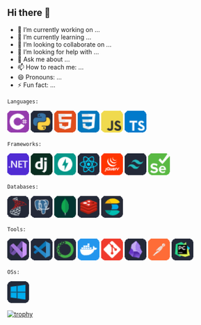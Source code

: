 ## Hi there 👋

- 🔭 I’m currently working on ...
- 🌱 I’m currently learning ...
- 👯 I’m looking to collaborate on ...
- 🤔 I’m looking for help with ...
- 💬 Ask me about ...
- 📫 How to reach me: ...
- 😄 Pronouns: ...
- ⚡ Fun fact: ...

`Languages:`

<img src="/icons/csharp.svg" style="width:50px; height:50px" /> <img src="/icons/python.svg" style="width:50px; height:50px" /> <img src="/icons/html.svg" style="width:50px; height:50px" /> <img src="/icons/css.svg" style="width:50px; height:50px" /> <img src="/icons/javascript.svg" style="width:50px; height:50px" /> <img src="/icons/typescript.svg" style="width:50px; height:50px" />

`Frameworks:`

<img src="/icons/dotnet.svg" style="width:50px; height:50px" /> <img src="/icons/django.svg" style="width:50px; height:50px" /> <img src="/icons/fastapi.svg" style="width:50px; height:50px" /> <img src="/icons/react.svg" style="width:50px; height:50px" /> <img src="/icons/jquery.svg" style="width:50px; height:50px" /> <img src="/icons/tailwindcss.svg" style="width:50px; height:50px" />  <img src="/icons/selenium.svg" style="width:50px; height:50px" />

`Databases:`

<img src="/icons/sqlserver.svg" style="width:50px; height:50px" /> <img src="/icons/postgresql.svg" style="width:50px; height:50px" /> <img src="/icons/mongodb.svg" style="width:50px; height:50px" /> <img src="/icons/redis.svg" style="width:50px; height:50px" /> <img src="/icons/elasticsearch.svg" style="width:50px; height:50px" />

`Tools:`

<img src="/icons/visualstudio.svg" style="width:50px; height:50px" /> <img src="/icons/vscode.svg" style="width:50px; height:50px" /> <img src="/icons/anaconda.svg" style="width:50px; height:50px" /> <img src="/icons/docker.svg" style="width:50px; height:50px" /> <img src="/icons/git.svg" style="width:50px; height:50px" /> <img src="/icons/obsidian.svg" style="width:50px; height:50px" /> <img src="/icons/postman.svg" style="width:50px; height:50px" /> <img src="/icons/pycharm.svg" style="width:50px; height:50px" />

`OSs:`

<img src="/icons/windows.svg" style="width:50px; height:50px" />

[![trophy](https://github-profile-trophy.vercel.app/?username=alrza-msvnj&no-bg=true&theme=onedark)](https://github.com/ryo-ma/github-profile-trophy)
